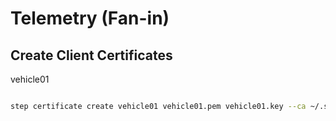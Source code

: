 # Telemetry (Fan-in)

## Create Client Certificates

vehicle01

```bash

step certificate create vehicle01 vehicle01.pem vehicle01.key --ca ~/.step/certs/intermediate_ca.crt --ca-key ~/.step/secrets/intermediate_ca_key --no-password --insecure --not-after 2400h
```